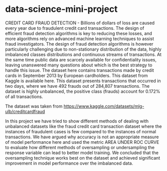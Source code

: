 # data-science-mini-project
CREDIT CARD FRAUD DETECTION - Billions of dollars of loss are caused every year due to fraudulent credit card transactions. The design of efficient fraud detection algorithms is key to reducing these losses, and more algorithms rely on advanced machine learning techniques to assist fraud investigators. The design of fraud detection algorithms is however particularly challenging due to non-stationary distribution of the data, highly imbalanced classes distributions and continuous streams of transactions. At the same time public data are scarcely available for confidentiality issues, leaving unanswered many questions about which is the best strategy to handle this issue. The dataset here contains transactions made by credit cards in September 2013 by European cardholders. This dataset from Kaggle is available here. This dataset presents transactions that occurred in two days, where we have 492 frauds out of 284,807 transactions. The dataset is highly unbalanced, the positive class (frauds) account for 0.172% of all transactions.

The dataset was taken from https://www.kaggle.com/datasets/mlg-ulb/creditcardfraud

In this project we have tried to show different methods of dealing with unbalanced datasets like the fraud credit card transaction dataset where the instances of fraudulent cases is few compared to the instances of normal transactions. We have argued why accuracy is not an appropriate measure of model performance here and used the metric AREA UNDER ROC CURVE to evaluate how different methods of oversampling or undersampling the response variable can lead to better model training. We concluded that the oversampling technique works best on the dataset and achieved significant improvement in model performance over the imbalanced data.

